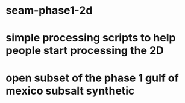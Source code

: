 # seam-phase1-2d
# simple processing scripts to help people start processing the 2D
# open subset of the phase 1 gulf of mexico subsalt synthetic
